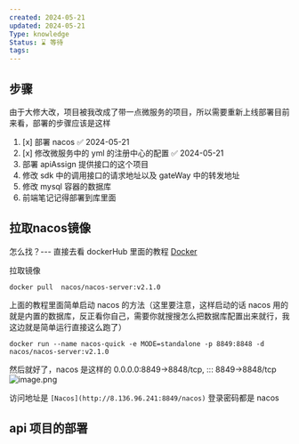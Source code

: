 ```yaml
---
created: 2024-05-21
updated: 2024-05-21
Type: knowledge
Status: ⌛️ 等待
tags:
---
```

## 步骤
由于大修大改，项目被我改成了带一点微服务的项目，所以需要重新上线部署目前来看，部署的步骤应该是这样

1. [x] 部署 nacos ✅ 2024-05-21
2. [x] 修改微服务中的 yml 的注册中心的配置 ✅ 2024-05-21
3. 部署 apiAssign 提供接口的这个项目
4. 修改 sdk 中的调用接口的请求地址以及 gateWay 中的转发地址
5. 修改 mysql 容器的数据库
6. 前端笔记记得部署到库里面


## 拉取nacos镜像
怎么找？--- 直接去看 dockerHub 里面的教程
[Docker](https://hub.docker.com/r/nacos/nacos-server)

拉取镜像
```shell
docker pull  nacos/nacos-server:v2.1.0
```

上面的教程里面简单启动 nacos 的方法（这里要注意，这样启动的话 nacos 用的就是内置的数据库，反正看你自己，需要你就搜搜怎么把数据库配置出来就行，我这边就是简单运行直接这么跑了）
```shell
docker run --name nacos-quick -e MODE=standalone -p 8849:8848 -d nacos/nacos-server:v2.1.0
```


然后就好了，nacos 是这样的   0.0.0.0:8849->8848/tcp, ::: 8849->8848/tcp
![image.png](https://obsidian-pic-1317906728.cos.ap-nanjing.myqcloud.com/obsidian/20240521114735.png)


访问地址是
`[Nacos](http://8.136.96.241:8849/nacos)`
登录密码都是 nacos

## api 项目的部署

